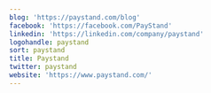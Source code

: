 ```yaml
---
blog: 'https://paystand.com/blog'
facebook: 'https://facebook.com/PayStand'
linkedin: 'https://linkedin.com/company/paystand'
logohandle: paystand
sort: paystand
title: Paystand
twitter: paystand
website: 'https://www.paystand.com/'
---
```

